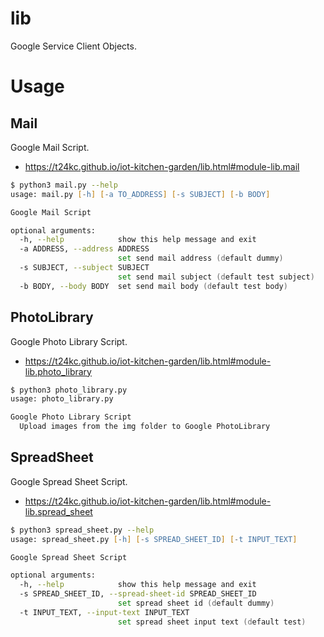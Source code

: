 # lib
Google Service Client Objects.

# Usage
## Mail
Google Mail Script.
- https://t24kc.github.io/iot-kitchen-garden/lib.html#module-lib.mail
```zsh
$ python3 mail.py --help
usage: mail.py [-h] [-a TO_ADDRESS] [-s SUBJECT] [-b BODY]

Google Mail Script

optional arguments:
  -h, --help            show this help message and exit
  -a ADDRESS, --address ADDRESS
                        set send mail address (default dummy)
  -s SUBJECT, --subject SUBJECT
                        set send mail subject (default test subject)
  -b BODY, --body BODY  set send mail body (default test body)

```

## PhotoLibrary
Google Photo Library Script.
- https://t24kc.github.io/iot-kitchen-garden/lib.html#module-lib.photo_library
```zsh
$ python3 photo_library.py
usage: photo_library.py

Google Photo Library Script
  Upload images from the img folder to Google PhotoLibrary
```

## SpreadSheet
Google Spread Sheet Script.
- https://t24kc.github.io/iot-kitchen-garden/lib.html#module-lib.spread_sheet
```zsh
$ python3 spread_sheet.py --help
usage: spread_sheet.py [-h] [-s SPREAD_SHEET_ID] [-t INPUT_TEXT]

Google Spread Sheet Script

optional arguments:
  -h, --help            show this help message and exit
  -s SPREAD_SHEET_ID, --spread-sheet-id SPREAD_SHEET_ID
                        set spread sheet id (default dummy)
  -t INPUT_TEXT, --input-text INPUT_TEXT
                        set spread sheet input text (default test)
```
